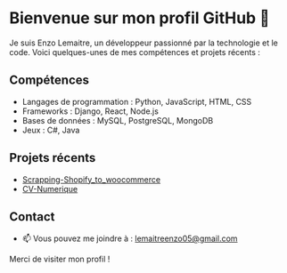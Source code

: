 # Bienvenue sur mon profil GitHub 👋

Je suis Enzo Lemaitre, un développeur passionné par la technologie et le code. Voici quelques-unes de mes compétences et projets récents :

## Compétences

- Langages de programmation : Python, JavaScript, HTML, CSS
- Frameworks : Django, React, Node.js
- Bases de données : MySQL, PostgreSQL, MongoDB
- Jeux : C#, Java

## Projets récents

- [Scrapping-Shopify_to_woocommerce](https://github.com/LemaitreEnzo/Scrapping-Shopify_to_woocommerce)
- [CV-Numerique](https://github.com/LemaitreEnzo/CV-Numerique)


## Contact

- 📫 Vous pouvez me joindre à : [lemaitreenzo05@gmail.com](mailto:votre.email@example.com)

Merci de visiter mon profil !

